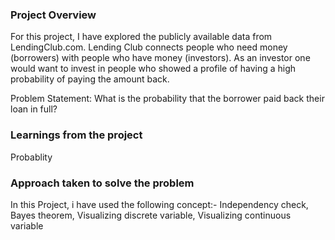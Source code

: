 ### Project Overview

 For this project, I have explored the publicly available data from LendingClub.com. Lending Club connects people who need money (borrowers) with people who have money (investors). As an investor one would want to invest in people who showed a profile of having a high probability of paying the amount back.

Problem Statement:
                What is the probability that the borrower paid back their loan in full?


### Learnings from the project

 Probablity


### Approach taken to solve the problem

 In this Project, i have used the following concept:-
Independency check, 
Bayes theorem, 
Visualizing discrete variable, 
Visualizing continuous variable


